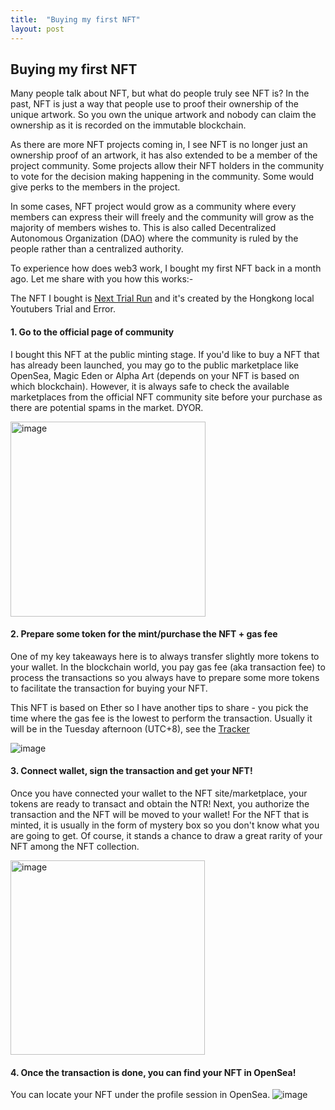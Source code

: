 ```yaml
---
title:  "Buying my first NFT"
layout: post
---
```

## Buying my first NFT 
Many people talk about NFT, but what do people truly see NFT is? In the past, NFT is just a way that people use to proof their ownership of the unique artwork.
So you own the unique artwork and nobody can claim the ownership as it is recorded on the immutable blockchain.

As there are more NFT projects coming in, I see NFT is no longer just an ownership proof of an artwork, it has also extended to be a member of the project community.
Some projects allow their NFT holders in the community to vote for the decision making happening in the community. Some would give perks to the members in the project.  

In some cases, NFT project would grow as a community where every members can express their will freely and the community will grow as the majority of members wishes to.
This is also called Decentralized Autonomous Organization (DAO) where the community is ruled by the people rather than a centralized authority.

To experience how does web3 work, I bought my first NFT back in a month ago. Let me share with you how this works:-

The NFT I bought is [Next Trial Run](https://nexttrialrun.io/) and it's created by the Hongkong local Youtubers Trial and Error. 

#### 1. Go to the official page of community
I bought this NFT at the public minting stage. If you'd like to buy a NFT that has already been launched, you may go to the public marketplace like OpenSea, Magic Eden or Alpha Art (depends on your NFT is based on which blockchain).
However, it is always safe to check the available marketplaces from the official NFT community site before your purchase as there are potential spams in the market. DYOR.

<img width="312" alt="image" src="https://user-images.githubusercontent.com/76480688/172792824-6b2c82ef-1d80-4cc4-b705-55fb039cb1ba.png">


#### 2. Prepare some token for the mint/purchase the NFT + gas fee
One of my key takeaways here is to always transfer slightly more tokens to your wallet. 
In the blockchain world, you pay gas fee (aka transaction fee) to process the transactions so you always have to prepare some more tokens to facilitate the transaction for buying your NFT.

This NFT is based on Ether so I have another tips to share - you pick the time where the gas fee is the lowest to perform the transaction. Usually it will be in the Tuesday afternoon (UTC+8), see the [Tracker](https://ethereumprice.org/gas/)

![image](https://user-images.githubusercontent.com/76480688/172775266-baa8b800-4985-415c-bec5-f3e48c7e22dd.png)

#### 3. Connect wallet, sign the transaction and get your NFT!
Once you have connected your wallet to the NFT site/marketplace, your tokens are ready to transact and obtain the NTR! Next, you authorize the transaction and the NFT will be moved to your wallet! For the NFT that is minted, it is usually in the form of mystery box so you don't know what you are going to get. Of course, it stands a chance to draw a great rarity of your NFT among the NFT collection. 

<img width="311" alt="image" src="https://user-images.githubusercontent.com/76480688/172793469-5698e938-5f12-42f3-8c56-c3227a0bb656.png">


#### 4. Once the transaction is done, you can find your NFT in OpenSea! 
You can locate your NFT under the profile session in OpenSea.
![image](https://user-images.githubusercontent.com/76480688/172794082-debda0cc-b43e-4287-8e28-b5f2d2061ec1.png)


